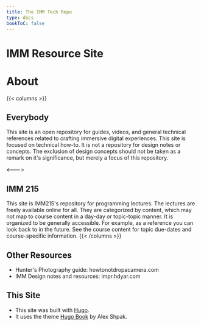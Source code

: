 ```yaml
---
title: The IMM Tech Repo
type: docs
bookToC: false
---
```


# IMM Resource Site

# About

{{< columns >}}

## Everybody

This site is an open repository for guides, videos, and general technical references related to crafting immersive digital experiences. This site is focused on technical how-to. It is not a repository for design notes or concepts. The exclusion of design concepts should not be taken as a remark on it's significance, but merely a focus of this repository.

<--->

## IMM 215

This site is IMM215's repository for programming lectures. The lectures are freely available online for all. They are categorized by content, which may not map to course content in a day-day or topic-topic manner. It is organized to be generally accessible. For example, as a reference you can look back to in the future. See the course content for topic due-dates and course-specific information. 
{{< /columns >}}


## Other Resources
- Hunter's Photography guide: howtonotdropacamera.com
- IMM Design notes and resources: impr.hdyar.com

## This Site

- This site was built with [Hugo](https://gohugo.io/).
- It uses the theme [Hugo Book](https://themes.gohugo.io/themes/hugo-book/) by Alex Shpak.
